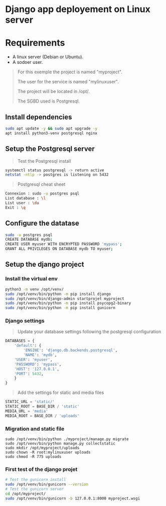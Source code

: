 # Django app deployement on Linux server

# Requirements

* A linux server (Debian or Ubuntu).
* A sodoer user.
> For this exemple the project is named "myproject".
> 
> The user for the service is named "mylinuxuser".
> 
> The project will be located in /opt/.
> 
> The SGBD used is Postgresql.

## Install dependencies
```bash
sudo apt update -y && sudo apt upgrade -y
apt install python3-venv postgresql nginx
```

## Setup the Postgresql server 

> Test the Postgresql install
```bash
systemctl status postgresql -> return active
netstat -ntlp -> postgres is listening on 5432
```

> Postgresql cheat sheet
```bash
Connexion : sudo -u postgres psql
List database : \l
List user : \du
Exit : \q
```

## Configure the datatase
```bash
sudo -u postgres psql
CREATE DATABASE mydb;
CREATE USER myuser WITH ENCRYPTED PASSWORD 'mypass';
GRANT ALL PRIVILEGES ON DATABASE mydb TO myuser;
```

## Setup the django project
### Install the virtual env
```bash
python3 -m venv /opt/venv/
sudo /opt/venv/bin/python -m pip install django
sudo /opt/venv/bin/django-admin startprojet myproject
sudo /opt/venv/bin/python -m pip install psycopg2-binary
sudo /opt/venv/bin/python -m pip install gunicorn
```
### Django settings

> Update your database settings following the postgresql configuration
```python
DATABASES = {
    'default': {
        'ENGINE': 'django.db.backends.postgresql',
        'NAME': 'mydb',
	'USER': 'myuser',
	'PASSWORD': 'mypass',
	'HOST': '127.0.0.1',
	'PORT': 5432,
    }
}
```

> Add the settings for static and media files
```python
STATIC_URL = 'static/'
STATIC_ROOT = BASE_DIR / 'static'
MEDIA_URL = 'media'
MEDIA_ROOT = BASE_DIR / 'uploads'
```

### Migration and static file

```
sudo /opt/venv/bin/python ./myproject/manage.py migrate
sudo /opt/venv/bin/python manage.py collectstatic
sudo mkdir /opt/myproject/uploads
sudo chown -R root:mylinuxuser uploads
sudo chmod -R 775 uploads
```

### First test of the django projet

```bash
# Test the gunicorn install
sudo /opt/venv/bin/gunicorn --version
# Test the gunicorn server
cd /opt/myproject/
sudo /opt/venv/bin/gunicorn -b 127.0.0.1:8000 myproject.wsgi
```


